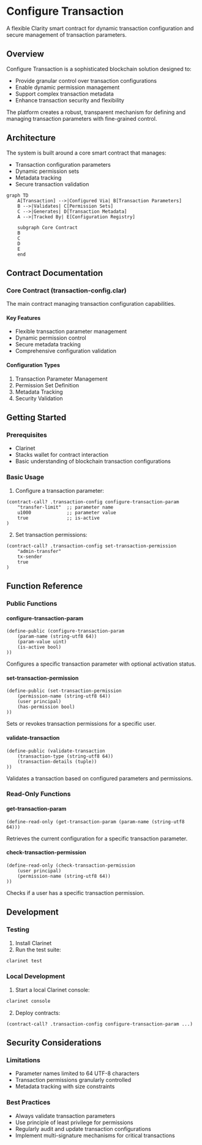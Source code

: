 # Configure Transaction

A flexible Clarity smart contract for dynamic transaction configuration and secure management of transaction parameters.

## Overview

Configure Transaction is a sophisticated blockchain solution designed to:
- Provide granular control over transaction configurations
- Enable dynamic permission management
- Support complex transaction metadata
- Enhance transaction security and flexibility

The platform creates a robust, transparent mechanism for defining and managing transaction parameters with fine-grained control.

## Architecture

The system is built around a core smart contract that manages:
- Transaction configuration parameters
- Dynamic permission sets
- Metadata tracking
- Secure transaction validation

```mermaid
graph TD
    A[Transaction] -->|Configured Via| B[Transaction Parameters]
    B -->|Validates| C[Permission Sets]
    C -->|Generates| D[Transaction Metadata]
    A -->|Tracked By| E[Configuration Registry]
    
    subgraph Core Contract
    B
    C
    D
    E
    end
```

## Contract Documentation

### Core Contract (transaction-config.clar)

The main contract managing transaction configuration capabilities.

#### Key Features
- Flexible transaction parameter management
- Dynamic permission control
- Secure metadata tracking
- Comprehensive configuration validation

#### Configuration Types
1. Transaction Parameter Management
2. Permission Set Definition
3. Metadata Tracking
4. Security Validation

## Getting Started

### Prerequisites
- Clarinet
- Stacks wallet for contract interaction
- Basic understanding of blockchain transaction configurations

### Basic Usage

1. Configure a transaction parameter:
```clarity
(contract-call? .transaction-config configure-transaction-param
    "transfer-limit"  ;; parameter name
    u1000             ;; parameter value
    true              ;; is-active
)
```

2. Set transaction permissions:
```clarity
(contract-call? .transaction-config set-transaction-permission 
    "admin-transfer" 
    tx-sender
    true
)
```

## Function Reference

### Public Functions

#### configure-transaction-param
```clarity
(define-public (configure-transaction-param 
    (param-name (string-utf8 64)) 
    (param-value uint) 
    (is-active bool)
))
```
Configures a specific transaction parameter with optional activation status.

#### set-transaction-permission
```clarity
(define-public (set-transaction-permission 
    (permission-name (string-utf8 64)) 
    (user principal) 
    (has-permission bool)
))
```
Sets or revokes transaction permissions for a specific user.

#### validate-transaction
```clarity
(define-public (validate-transaction 
    (transaction-type (string-utf8 64)) 
    (transaction-details (tuple))
))
```
Validates a transaction based on configured parameters and permissions.

### Read-Only Functions

#### get-transaction-param
```clarity
(define-read-only (get-transaction-param (param-name (string-utf8 64)))
```
Retrieves the current configuration for a specific transaction parameter.

#### check-transaction-permission
```clarity
(define-read-only (check-transaction-permission 
    (user principal) 
    (permission-name (string-utf8 64))
))
```
Checks if a user has a specific transaction permission.

## Development

### Testing
1. Install Clarinet
2. Run the test suite:
```bash
clarinet test
```

### Local Development
1. Start a local Clarinet console:
```bash
clarinet console
```
2. Deploy contracts:
```clarity
(contract-call? .transaction-config configure-transaction-param ...)
```

## Security Considerations

### Limitations
- Parameter names limited to 64 UTF-8 characters
- Transaction permissions granularly controlled
- Metadata tracking with size constraints

### Best Practices
- Always validate transaction parameters
- Use principle of least privilege for permissions
- Regularly audit and update transaction configurations
- Implement multi-signature mechanisms for critical transactions